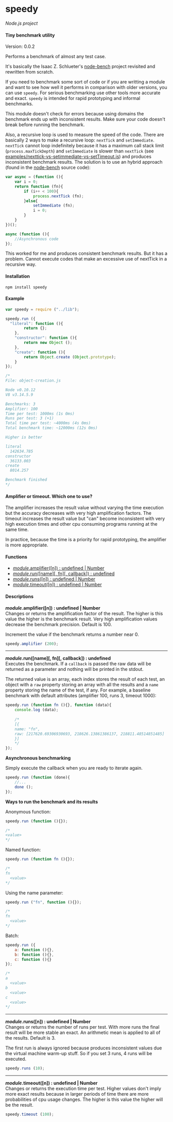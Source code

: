 speedy
======

_Node.js project_

#### Tiny benchmark utility ####

Version: 0.0.2

Performs a benchmark of almost any test case.

It's basically the Isaac Z. Schlueter's [node-bench](https://github.com/isaacs/node-bench) project revisited and rewritten from scratch.

If you need to benchmark some sort of code or if you are writting a module and want to see how well it performs in comparison with older versions, you can use `speedy`. For serious benchmarking use other tools more accurate and exact. `speedy` is intended for rapid prototyping and informal benchmarks.

This module doesn't check for errors because using domains the benchmark ends up with inconsistent results. Make sure your code doesn't break before running the benchmark.

Also, a recursive loop is used to measure the speed of the code. There are basically 2 ways to make a recursive loop: `nextTick` and `setImmediate`. `nextTick` cannot loop indefinitely because it has a maximum call stack limit (`process.maxTickDepth`) and `setImmediate` is slower than `nextTick` (see [examples/nexttick-vs-setimmediate-vs-setTimeout.js](https://github.com/gagle/node-speedy/blob/master/examples/nexttick-vs-setimmediate-vs-setTimeout.js)) and produces inconsistent benchmark results. The solution is to use an hybrid approach (found in the [node-bench](https://github.com/isaacs/node-bench) source code):

```javascript
var async = (function (){
	var i = 0;
	return function (fn){
		if (i++ < 100){
			process.nextTick (fn);
		}else{
			setImmediate (fn);
			i = 0;
		}
	}
})();

async (function (){
	//Asynchronous code
});
```

This worked for me and produces consistent benchmark results. But it has a problem. Cannot execute codes that make an excessive use of nextTick in a recursive way.

#### Installation ####

```
npm install speedy
```

#### Example ####

```javascript
var speedy = require ("../lib");

speedy.run ({
  "literal": function (){
		return {};
	},
	"constructor": function (){
		return new Object ();
	},
	"create": function (){
		return Object.create (Object.prototype);
	}
});

/*
File: object-creation.js

Node v0.10.12
V8 v3.14.5.9

Benchmarks: 3
Amplifier: 100
Time per test: 1000ms (1s 0ms)
Runs per test: 3 (+1)
Total time per test: ~4000ms (4s 0ms)
Total benchmark time: ~12000ms (12s 0ms)

Higher is better

literal
  142634.785
constructor
  36133.003
create
  8014.257

Benchmark finished
*/
```

#### Amplifier or timeout. Which one to use? ####

The amplifier increases the result value without varying the time execution but the accuracy decreases with very high amplification factors.
The timeout increases the result value but "can" become inconsistent with very high execution times and other cpu consuming programs running at the same time.

In practice, because the time is a priority for rapid prototyping, the amplifier is more appropriate.

#### Functions ####

- [_module_.amplifier([n]) : undefined | Number](#amplifier)
- [_module_.run([name][, fn][, callback]) : undefined](#run)
- [_module_.runs([n]) : undefined | Number](#runs)
- [_module_.timeout([n]) : undefined | Number](#timeout)

#### Descriptions ####

<a name="amplifier"></a>
___module_.amplifier([n]) : undefined | Number__  
Changes or returns the amplification factor of the result. The higher is this value the higher is the benchmark result. Very high amplification values decrease the benchmark precision. Default is 100.

Increment the value if the benchmark returns a number near 0.

```javascript
speedy.amplifier (200);
```

---

<a name="run"></a>
___module_.run([name][, fn][, callback]) : undefined__  
Executes the benchmark. If a `callback` is passed the raw data will be returned as a parameter and nothing will be printed in the stdout.

The returned value is an array, each index stores the result of each test, an object with a `raw` property storing an array with all the results and a `name` property storing the name of the test, if any. For example, a baseline benchmark with default attributes (amplifier 100, runs 3, timeout 1000):

```javascript
speedy.run (function fn (){}, function (data){
	console.log (data);
	
	/*
	[{
    name: "fn",
    raw: [217620.69306930693, 218626.13861386137, 218811.48514851485]
	}]
	*/
});
```

__Asynchronous benchmarking__

Simply execute the callback when you are ready to iterate again.

```javascript
speedy.run (function (done){
	//...
	done ();
});
```

__Ways to run the benchmark and its results__

Anonymous function:

```javascript
speedy.run (function (){});

/*
<value>
*/
```

Named function:

```javascript
speedy.run (function fn (){});

/*
fn
  <value>
*/
```

Using the name parameter:

```javascript
speedy.run ("fn", function (){});

/*
fn
  <value>
*/
```

Batch:

```javascript
speedy.run ({
	a: function (){},
	b: function (){},
	c: function (){}
});

/*
a
  <value>
b
  <value>
c
  <value>
*/
```

---

<a name="runs"></a>
___module_.runs([n]) : undefined | Number__  
Changes or returns the number of runs per test. With more runs the final result will be more stable an exact. An arithmetic mean is applied to all of the results. Default is 3.

The first run is always ignored because produces inconsistent values due the virtual machine warm-up stuff. So if you set 3 runs, 4 runs will be executed.

```javascript
speedy.runs (10);
```

---

<a name="timeout"></a>
___module_.timeout([n]) : undefined | Number__  
Changes or returns the execution time per test. Higher values don't imply more exact results because in larger periods of time there are more probabilities of cpu usage changes. The higher is this value the higher will be the result.

```javascript
speedy.timeout (100);
```